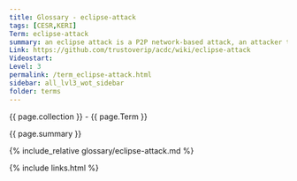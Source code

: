 ```yaml
---
title: Glossary - eclipse-attack
tags: [CESR,KERI]
Term: eclipse-attack
summary: an eclipse attack is a P2P network-based attack, an attacker tries to isolate a node from the rest of the network
Link: https://github.com/trustoverip/acdc/wiki/eclipse-attack
Videostart: 
Level: 3
permalink: /term_eclipse-attack.html
sidebar: all_lvl3_wot_sidebar
folder: terms
---
```


{{ page.collection }} - {{ page.Term }}

   {{ page.summary }}

{% include_relative glossary/eclipse-attack.md %}

 {% include links.html %} 
